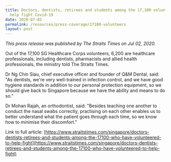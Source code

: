 ```yaml
---
title: Doctors, dentists, retirees and students among the 17,100 volunteers to
  help fight Covid-19
date: 2020-07-02
permalink: /resources/press-coverage/17100-volunteers
layout: post
---
```



*This press release was published by The Straits Times on Jul 02, 2020.*

Out of the 17,100 SG Healthcare Corps volunteers, 6,200 are healthcare professionals, including dentists, pharmacists and allied health professionals, the ministry told The Straits Times.

Dr Ng Chin Siau, chief executive officer and founder of Q&M Dental, said: "As dentists, we're very well-trained in infection control, and we have good hygiene standards in addition to our personal protection equipment, so we should give back to Singapore because we have the ability and means to do so."

Dr Mohan Rajah, an orthodontist, said: "Besides teaching one another to conduct the nasal swabs correctly, practising on each other enables us to better understand what the patient goes through each time, so we know how to minimise their discomfort."

Link to full article: [https://www.straitstimes.com/singapore/doctors-dentists-retirees-and-students-among-the-17100-who-have-volunteered-to-help-fight](https://www.straitstimes.com/singapore/doctors-dentists-retirees-and-students-among-the-17100-who-have-volunteered-to-help-fight)